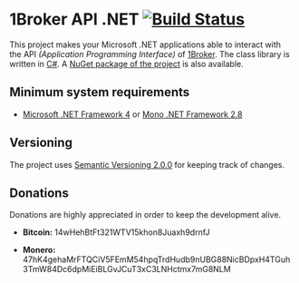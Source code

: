 # 1Broker API .NET [![Build Status](https://travis-ci.org/Jojatekok/1BrokerApi.Net.svg)](https://travis-ci.org/Jojatekok/1BrokerApi.Net)
This project makes your Microsoft .NET applications able to interact with the API _(Application Programming Interface)_ of [1Broker][].
The class library is written in [C#][]. A [NuGet package of the project][] is also available.

[1Broker]: https://1broker.com
[C#]: http://wikipedia.org/wiki/C_Sharp_%28programming_language%29
[NuGet package of the project]: https://www.nuget.org/packages/1BrokerApi.Net

## Minimum system requirements
- [Microsoft .NET Framework 4][] or [Mono .NET Framework 2.8][]

[Microsoft .NET Framework 4]: http://www.microsoft.com/download/details.aspx?id=17851
[Mono .NET Framework 2.8]: http://www.mono-project.com/download

## Versioning
The project uses [Semantic Versioning 2.0.0][] for keeping track of changes.

[Semantic Versioning 2.0.0]: http://semver.org/spec/v2.0.0.html

## Donations
Donations are highly appreciated in order to keep the development alive.

- __Bitcoin:__ 14wHehBtFt321WTV15khon8Juaxh9drnfJ

- __Monero:__ 47hK4gehaMrFTQCiV5FEmM54hpqTrdHudb9nUBG88NicBDpxH4TGuh3TmW84Dc6dpMiEiBLGvJCuT3xC3LNHctmx7mG8NLM
